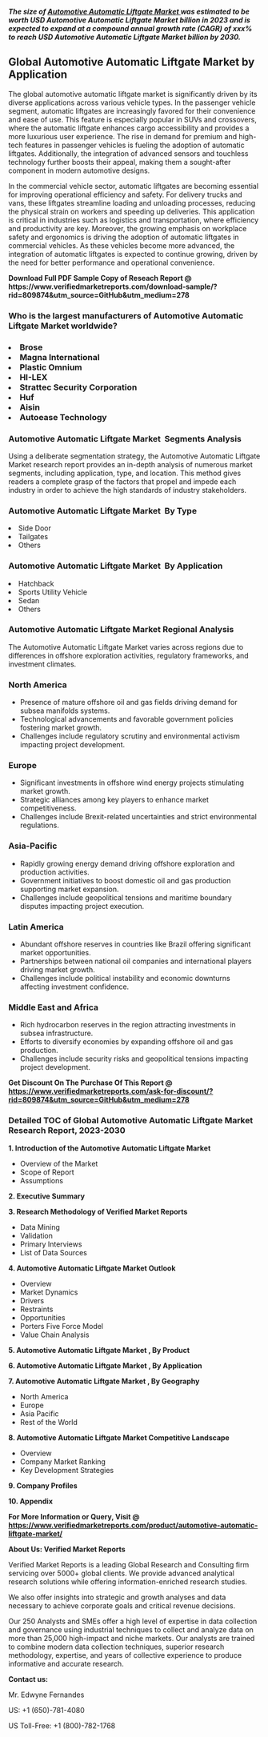 <p><em><strong>The size of <a href="https://www.verifiedmarketreports.com/download-sample/?rid=809874&utm_source=GitHub&utm_medium=278" target="_blank">Automotive Automatic Liftgate Market </a> was estimated to be worth USD Automotive Automatic Liftgate Market billion in 2023 and is expected to expand at a compound annual growth rate (CAGR) of xxx% to reach USD Automotive Automatic Liftgate Market billion by 2030.</strong></em><br /><h2>Global Automotive Automatic Liftgate Market by Application</h2><p>The global automotive automatic liftgate market is significantly driven by its diverse applications across various vehicle types. In the passenger vehicle segment, automatic liftgates are increasingly favored for their convenience and ease of use. This feature is especially popular in SUVs and crossovers, where the automatic liftgate enhances cargo accessibility and provides a more luxurious user experience. The rise in demand for premium and high-tech features in passenger vehicles is fueling the adoption of automatic liftgates. Additionally, the integration of advanced sensors and touchless technology further boosts their appeal, making them a sought-after component in modern automotive designs.</p><p>In the commercial vehicle sector, automatic liftgates are becoming essential for improving operational efficiency and safety. For delivery trucks and vans, these liftgates streamline loading and unloading processes, reducing the physical strain on workers and speeding up deliveries. This application is critical in industries such as logistics and transportation, where efficiency and productivity are key. Moreover, the growing emphasis on workplace safety and ergonomics is driving the adoption of automatic liftgates in commercial vehicles. As these vehicles become more advanced, the integration of automatic liftgates is expected to continue growing, driven by the need for better performance and operational convenience.</p></p><p id="" class=""><strong>Download Full PDF Sample Copy of Reseach Report @ <a target="">https://www.verifiedmarketreports.com/download-sample/?rid=809874&utm_source=GitHub&utm_medium=278</a></strong></p><h3 id="" class="">Who is the largest manufacturers of&nbsp;Automotive Automatic Liftgate Market worldwide?</h3><h3 class=""></Li><Li>Brose</Li><Li> Magna International</Li><Li> Plastic Omnium</Li><Li> HI-LEX</Li><Li> Strattec Security Corporation</Li><Li> Huf</Li><Li> Aisin</Li><Li> Autoease Technology</h3><h3 id="" class="">Automotive Automatic Liftgate Market &nbsp;Segments Analysis</h3><p id="" class="">Using a deliberate segmentation strategy, the Automotive Automatic Liftgate Market research report provides an in-depth analysis of numerous market segments, including application, type, and location. This method gives readers a complete grasp of the factors that propel and impede each industry in order to achieve the high standards of industry stakeholders.</p><h3 id="" class="">Automotive Automatic Liftgate Market &nbsp;By Type</h3><p></Li><Li>Side Door</Li><Li> Tailgates</Li><Li> Others</p><h3 id="" class="">Automotive Automatic Liftgate Market &nbsp;By Application</h3><p class=""></Li><Li>Hatchback</Li><Li> Sports Utility Vehicle</Li><Li> Sedan</Li><Li> Others</p><h3 id="" class="">Automotive Automatic Liftgate Market Regional Analysis</h3><p id="" class="">The Automotive Automatic Liftgate Market varies across regions due to differences in offshore exploration activities, regulatory frameworks, and investment climates.</p><h3 id="" class="">North America</h3><ul><li>Presence of mature offshore oil and gas fields driving demand for subsea manifolds systems.</li><li>Technological advancements and favorable government policies fostering market growth.</li><li>Challenges include regulatory scrutiny and environmental activism impacting project development.</li></ul><h3 id="" class="">Europe</h3><ul><li>Significant investments in offshore wind energy projects stimulating market growth.</li><li>Strategic alliances among key players to enhance market competitiveness.</li><li>Challenges include Brexit-related uncertainties and strict environmental regulations.</li></ul><h3 id="" class="">Asia-Pacific</h3><ul><li>Rapidly growing energy demand driving offshore exploration and production activities.</li><li>Government initiatives to boost domestic oil and gas production supporting market expansion.</li><li>Challenges include geopolitical tensions and maritime boundary disputes impacting project execution.</li></ul><h3 id="" class="">Latin America</h3><ul><li>Abundant offshore reserves in countries like Brazil offering significant market opportunities.</li><li>Partnerships between national oil companies and international players driving market growth.</li><li>Challenges include political instability and economic downturns affecting investment confidence.</li></ul><h3 id="" class="">Middle East and Africa</h3><ul><li>Rich hydrocarbon reserves in the region attracting investments in subsea infrastructure.</li><li>Efforts to diversify economies by expanding offshore oil and gas production.</li><li>Challenges include security risks and geopolitical tensions impacting project development.</li></ul><p id="" class=""><strong>Get Discount On The Purchase Of This Report @ <a href="https://www.verifiedmarketreports.com/ask-for-discount/?rid=809874&utm_source=GitHub&utm_medium=278" target="_blank">https://www.verifiedmarketreports.com/ask-for-discount/?rid=809874&utm_source=GitHub&utm_medium=278</a></strong></p><h3 id="" class="">Detailed TOC of Global Automotive Automatic Liftgate Market Research Report, 2023-2030</h3><p id="" class=""><strong>1. Introduction of the Automotive Automatic Liftgate Market </strong></p><ul><li>Overview of the Market</li><li>Scope of Report</li><li>Assumptions</li></ul><p id="" class=""><strong>2. Executive Summary</strong></p><p id="" class=""><strong>3. Research Methodology of Verified Market Reports</strong></p><ul><li>Data Mining</li><li>Validation</li><li>Primary Interviews</li><li>List of Data Sources</li></ul><p id="" class=""><strong>4. Automotive Automatic Liftgate Market Outlook</strong></p><ul><li>Overview</li><li>Market Dynamics</li><li>Drivers</li><li>Restraints</li><li>Opportunities</li><li>Porters Five Force Model</li><li>Value Chain Analysis</li></ul><p id="" class=""><strong>5. Automotive Automatic Liftgate Market , By Product</strong></p><p id="" class=""><strong>6. Automotive Automatic Liftgate Market , By Application</strong></p><p id="" class=""><strong>7. Automotive Automatic Liftgate Market , By Geography</strong></p><ul><li>North America</li><li>Europe</li><li>Asia Pacific</li><li>Rest of the World</li></ul><p id="" class=""><strong>8. Automotive Automatic Liftgate Market Competitive Landscape</strong></p><ul><li>Overview</li><li>Company Market Ranking</li><li>Key Development Strategies</li></ul><p id="" class=""><strong>9. Company Profiles</strong></p><p id="" class=""><strong>10. Appendix</strong></p><p id="" class=""><strong>For More Information or Query, Visit @ <a href="https://www.verifiedmarketreports.com/product/automotive-automatic-liftgate-market/" target="_blank">https://www.verifiedmarketreports.com/product/automotive-automatic-liftgate-market/</a></strong></p><p id="" class=""><strong>About Us: Verified Market Reports</strong></p><p id="" class="">Verified Market Reports is a leading Global Research and Consulting firm servicing over 5000+ global clients. We provide advanced analytical research solutions while offering information-enriched research studies.</p><p id="" class="">We also offer insights into strategic and growth analyses and data necessary to achieve corporate goals and critical revenue decisions.</p><p id="" class="">Our 250 Analysts and SMEs offer a high level of expertise in data collection and governance using industrial techniques to collect and analyze data on more than 25,000 high-impact and niche markets. Our analysts are trained to combine modern data collection techniques, superior research methodology, expertise, and years of collective experience to produce informative and accurate research.</p><p id="" class=""><strong>Contact us:</strong></p><p id="" class="">Mr. Edwyne Fernandes</p><p id="" class="">US: +1 (650)-781-4080</p><p id="" class="">US Toll-Free: +1 (800)-782-1768</p>

